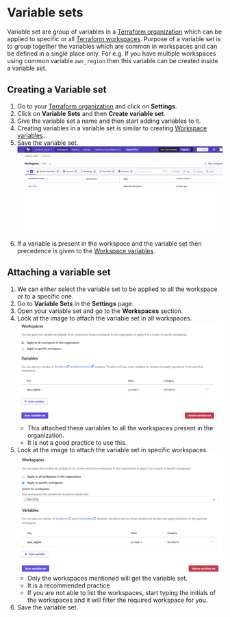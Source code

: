 # Variable sets

Variable set are group of variables in a [Terraform organization](./organization.md) which can be applied to specific or all [Terraform workspaces](./workspace.md). Purpose of a variable set is to group together the variables which are common in workspaces and can be defined in a single place only. For e.g. If you have multiple workspaces using common variable `aws_region` then this variable can be created inside a variable set.

## Creating a Variable set
1. Go to your [Terraform organization](./organization.md) and click on **Settings**.
2. Click on **Variable Sets** and then **Create variable set**.
3. Give the variable set a name and then start adding variables to it.
4. Creating variables in a variable set is similar to creating [Workspace variables](./workspace_variables.md).
5. Save the variable set. ![Creating Variable Set](../images/create_new_variableset.gif)
6. If a variable is present in the workspace and the variable set then precedence is given to the [Workspace variables](./workspace_variables.md).

## Attaching a variable set
1. We can either select the variable set to be applied to all the workspace or to a specific one.
2. Go to **Variable Sets** in the **Settings** page.
3. Open your variable set and go to the **Workspaces** section.
4. Look at the image to attach the variable set in all workspaces. ![Attach variable set to all workspaces](../images/attach_variable_set_to_all_workspaces.png)
    - This attached these variables to all the workspaces present in the organization.
    - It is not a good practice to use this.
5. Look at the image to attach the variable set in specific workspaces. ![Attach variable set to specific workspaces](../images/attach_variable_set_to_specific_workspaces.png)
    - Only the workspaces mentioned will get the variable set.
    - It is a recommended practice
    - If you are not able to list the workspaces, start typing the initials of the workspaces and it will filter the required workspace for you.
6. Save the variable set.